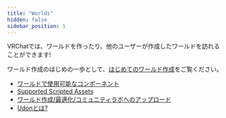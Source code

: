 ```yaml
---
title: "Worlds"
hidden: false
sidebar_position: 1
---
```

VRChatでは、ワールドを作ったり、他のユーザーが作成したワールドを訪れることができます!

ワールド作成のはじめの一歩として、[はじめてのワールド作成](creating-your-first-world)をご覧ください。

- [ワールドで使用可能なコンポーネント](whitelisted-world-components)
- [Supported Scripted Assets](supported-assets) 
- [ワールド作成/最適化/コミュニティラボへのアップロード](submitting-a-world-to-be-made-public)
- [Udonとは?](udon)